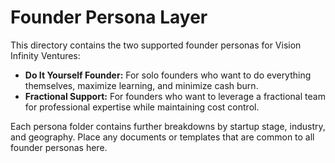 # Founder Persona Layer

This directory contains the two supported founder personas for Vision Infinity Ventures:

- **Do It Yourself Founder:** For solo founders who want to do everything themselves, maximize learning, and minimize cash burn.
- **Fractional Support:** For founders who want to leverage a fractional team for professional expertise while maintaining cost control.

Each persona folder contains further breakdowns by startup stage, industry, and geography. Place any documents or templates that are common to all founder personas here. 